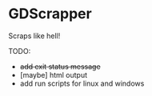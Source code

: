 # GDScrapper
Scraps like hell!

TODO:

- ~~add exit status message~~
- [maybe] html output
- add run scripts for linux and windows
